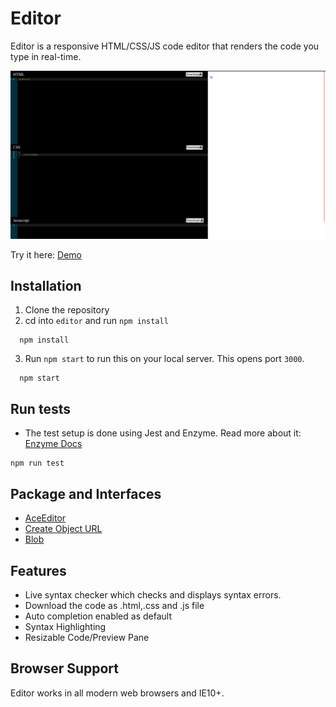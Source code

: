 # Editor

Editor is a responsive HTML/CSS/JS code editor that renders the code you type in real-time. 

<img src="https://github.com/stableapple/editor/blob/main/screenshot/new.png" >


Try it here: [Demo](https://uujzf.csb.app/)

## Installation

1. Clone the repository
2. cd into ```editor``` and run ```npm install```

```
  npm install
```
3. Run `npm start` to run this on your local server. This opens port `3000`.

```
  npm start
```

## Run tests

- The test setup is done using Jest and Enzyme. Read more about it:
 [Enzyme Docs](https://enzymejs.github.io/enzyme/)

```
npm run test
```

## Package and Interfaces

- [AceEditor](https://www.npmjs.com/package/react-ace)
- [Create Object URL](https://developer.mozilla.org/en-US/docs/Web/API/URL/createObjectURL)
- [Blob](https://developer.mozilla.org/en-US/docs/Web/API/Blob)



## Features

- Live syntax checker which checks and displays syntax errors.
- Download the code as .html,.css and  .js file
- Auto completion enabled as default
- Syntax Highlighting
- Resizable Code/Preview Pane


## Browser Support

Editor works in all modern web browsers and IE10+.